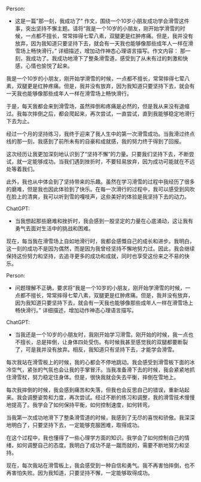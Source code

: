 
Person: 
- 这是一篇"那一刻，我成功了" 作文，围绕一个10岁小朋友成功学会滑雪这件事，突出坚持不懈主题。请将“我是一个10岁的小朋友，刚开始学滑雪的时候，一点都不擅长，常常摔得七荤八素，双腿更是红肿疼痛。但是，我并没有放弃，因为我知道只要坚持下去，就会有一天我也能够像那些成年人一样在滑雪场上畅快滑行。” 详细描述，增加动作神态心理语言描写。作文内容：
那一刻，我成功了。我成功地滑下了整条滑雪道，感受到了从未有过的刺激和快感，心情也愉悦了起来。

我是一个10岁的小朋友，刚开始学滑雪的时候，一点都不擅长，常常摔得七荤八素，双腿更是红肿疼痛。但是，我并没有放弃，因为我知道只要坚持下去，就会有一天我也能够像那些成年人一样在滑雪场上畅快滑行。

于是，每天我都会来到滑雪场，虽然摔倒和疼痛是必然的，但是我从来没有退缩过。我每次摔倒之后，都会爬起来，再次尝试，一直尝试，直到我能够稳定地滑行下去为止。

经过一个月的坚持练习，我终于迎来了我人生中的第一次滑雪成功。当我滑过终点线的那一刻，我感到了前所未有的自豪和成就感，我的努力终于得到了回报。

这次经历让我更加深刻地认识到了“坚持不懈”的力量。只要我们坚持下去，不断尝试，就一定能够成功。当我们遇到挫折时，不要轻易放弃，因为成功可能就在不远处等着我们。

此外，我也从中体会到了坚持带来的乐趣。虽然在学习滑雪的过程中我经历了很多的磨难，但是我也因此体验到了快乐。在每一次滑行的过程中，我可以感受到风吹在脸上的清爽，我可以听到雪的嘎吱声，这些美好的体验是我坚持下去的动力。

ChatGPT: 
- 当我想起那些磨难和挫折时，我会感到一股坚定的力量在心底涌动，这让我有勇气去面对生活中的挑战和困难。

现在，每当我在滑雪场上自如地滑行时，我都会感慨自己的成长和进步。我明白，这一刻的成功不是因为偶然，而是因为我曾经坚持不懈地努力过。因此，我会继续保持这份努力和坚持，去追寻更多的成功和成就，同时也享受这份来之不易的快乐。

Person: 
- 问题理解不正确，要求将“我是一个10岁的小朋友，刚开始学滑雪的时候，一点都不擅长，常常摔得七荤八素，双腿更是红肿疼痛。但是，我并没有放弃，因为我知道只要坚持下去，就会有一天我也能够像那些成年人一样在滑雪场上畅快滑行。” 详细描述，增加动作神态心理语言描写。

ChatGPT: 
- 当我还是一个10岁的小朋友时，我刚开始学习滑雪。刚开始的时候，我一点也不擅长，总是摔倒，让身体四处受伤。有时候我甚至感觉我的双腿都要断裂了，可是我并没有放弃。相反，我知道只有坚持下去，才能学会滑雪。

每次我站在滑雪板上的时候，我的心都会不停地跳动。我会感受到滑雪板下面的冰冷空气，紧张的气氛也会让我的手掌冒汗。当我准备滑下去的时候，我会紧紧地抓住滑雪杖，努力稳定住身体。但是，很快我就会失去平衡，摔倒在雪地上。

每次我摔倒的时候，我会感到痛苦和失落，但我也会反思自己的错误，重新站起来。我会调整姿势和力度，再次尝试。经过不断的练习和调整，我的滑雪技术慢慢地提高了。我学会了如何保持平衡，如何控制速度，如何转弯。

当我第一次成功地滑下了整条滑雪道的时候，我感到了无尽的喜悦和骄傲。我深深地明白了，只要坚持下去，一定能够克服困难，取得成功。

在这个过程中，我也懂得了一些心理学方面的知识。我学会了如何控制自己的情绪，如何调整自己的态度。我明白了成功不是一蹴而就的，需要不断地努力和坚持。

现在，每次我站在滑雪板上，我会感受到一种自信和勇气。我不再害怕摔倒，也不再害怕失败。因为我知道，只要坚持不懈，一定能够取得成功。

